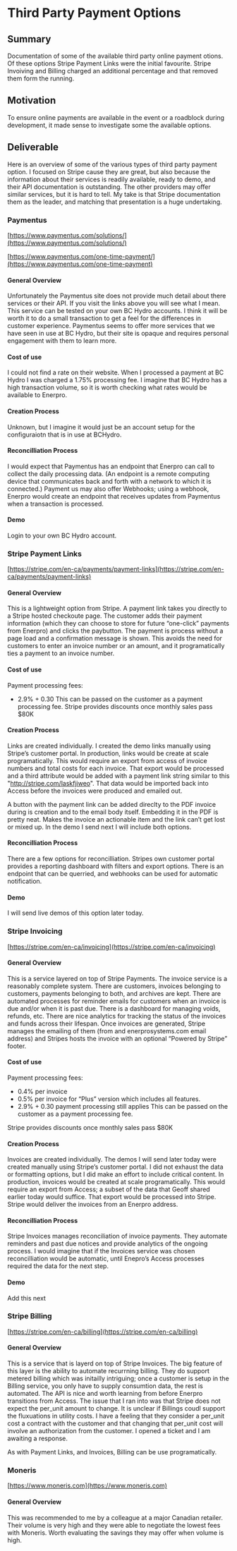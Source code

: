
# Third Party Payment Options

## Summary

Documentation of some of the available third party online payment otions.  Of these options Stripe Payment Links were the initial favourite.  Stripe Invoiving and Billing charged an additional percentage and that removed them form the running.  


## Motivation

To ensure online payments are available in the event or a roadblock during development, it made sense to investigate some the available options.


## Deliverable

Here is an overview of some of the various types of third party payment option.  I focused on Stripe cause they are great, but also because the information about their services is readily available, ready to demo, and their API documentation is outstanding.  The other providers may offer similar services, but it is hard to tell.  My take is that Stripe documentation them as the leader, and matching that presentation is a huge undertaking.

### Paymentus
[https://www.paymentus.com/solutions/](https://www.paymentus.com/solutions/)

[https://www.paymentus.com/one-time-payment/](https://www.paymentus.com/one-time-payment)

#### General Overview
Unfortunately the Paymentus site does not provide much detail about there services or their API. If you visit the links above you will see what I mean. This service can be tested on your own BC Hydro accounts. I think it will be worth it to do a small transaction to get a feel for the differences in customer experience. Paymentus seems to offer more services that we have seen in use at BC Hydro, but their site is opaque and requires personal engagement with them to learn more.

#### Cost of use
I could not find a rate on their website. When I processed a payment at BC Hydro I was charged a 1.75% processing fee. I imagine that BC Hydro has a high transaction volume, so it is worth checking what rates would be available to Enerpro.

#### Creation Process
Unknown, but I imagine it would just be an account setup for the configuraiotn that is in use at BCHydro.

#### Reconcilliation Process
I would expect that Paymentus has an endpoint that Enerpro can call to collect the daily processing data. (An endpoint is a remote computing device that communicates back and forth with a network to which it is connected.) Payment us may also offer Webhooks; using a webhook, Enerpro would create an endpoint that receives updates from Paymentus when a transaction is processed.

#### Demo
Login to your own BC Hydro account.



### Stripe Payment Links
[https://stripe.com/en-ca/payments/payment-links](https://stripe.com/en-ca/payments/payment-links)

#### General Overview
This is a lightweight option from Stripe. A payment link takes you directly to a Stripe hosted checkoute page. The customer adds their payment information (which they can choose to store for future “one-click” payments from Enerpro) and clicks the paybutton. The payment is process without a page load and a confirmation message is shown. This avoids the need for customers to enter an invoice number or an amount, and it programatically ties a payment to an invoice number.

#### Cost of use
Payment processing fees:
- 2.9% + 0.30
This can be passed on the customer as a payment processing fee. Stripe provides discounts once monthly sales pass $80K

#### Creation Process
Links are created individually. I created the demo links manually using Stripe’s customer portal. In production, links would be create at scale programatically. This would require an export from access of invoice numbers and total costs for each invoice. That export would be processed and a third attribute would be added with a payment link string similar to this "http://stripe.com/laskfjiweo". That data would be imported back into Access before the invoices were produced and emailed out.

A button with the payment link can be added direclty to the PDF invoice during is creation and to the email body itself. Embedding it in the PDF is pretty neat. Makes the invoice an actionable item and the link can’t get lost or mixed up. In the demo I send next I will include both options.

#### Reconcilliation Process
There are a few options for reconcilliation. Stripes own customer portal provides a reporting dashboard with filters and export options. There is an endpoint that can be querried, and webhooks can be used for automatic notification.

#### Demo
I will send live demos of this option later today.



### Stripe Invoicing
[https://stripe.com/en-ca/invoicing](https://stripe.com/en-ca/invoicing)

#### General Overview
This is a service layered on top of Stripe Payments. The invoice service is a reasonably complete system. There are customers, invoices belonging to customers, payments belonging to both, and archives are kept. There are automated processes for reminder emails for customers when an invoice is due and/or when it is past due. There is a dashboard for managing voids, refunds, etc. There are nice analytics for tracking the status of the invoices and funds across their lifespan. Once invoices are generated, Stripe manages the emailing of them (from and enerprosystems.com email address) and Stripes hosts the invoice with an optional “Powered by Stripe” footer.

#### Cost of use
Payment processing fees:
- 0.4% per invoice
- 0.5% per invoice for “Plus” version which includes all features.
- 2.9% + 0.30 payment processing still applies This can be passed on the customer as a payment processing fee.

Stripe provides discounts once monthly sales pass $80K

#### Creation Process
Invoices are created individually. The demos I will send later today were created manually using Stripe’s customer portal. I did not exhaust the data or formatting options, but I did make an effort to include critical content. In production, invoices would be created at scale programatically. This would require an export from Access; a subset of the data that Geoff shared earlier today would suffice. That export would be processed into Stripe. Stripe would deliver the invoices from an Enerpro address.

#### Reconcilliation Process
Stripe Invoices manages reconciliation of invoice payments. They automate reminders and past due notices and provide analytics of the ongoing process. I would imagine that if the Invoices service was chosen reconcilliation would be automatic, until Enepro’s Access processes required the data for the next step.

#### Demo
Add this next



### Stripe Billing
[https://stripe.com/en-ca/billing](https://stripe.com/en-ca/billing)

#### General Overview
This is a service that is layerd on top of Stripe Invoices. The big feature of this layer is the ability to automate recurrning billing. They do support metered billing which was initailly intriguing; once a customer is setup in the Billing service, you only have to supply consumtion data, the rest is automated. The API is nice and worth learning from before Enerpro transitions from Access. The issue that I ran into was that Stripe does not expect the per_unit amount to change. It is unclear if Billings coudl support the fluxuations in utility costs. I have a feeling that they consider a per_unit cost a contract with the customer and that changing that per_unit cost will involve an authorization from the customer. I opened a ticket and I am awaiting a response.

As with Payment Links, and Invoices, Billing can be use programatically.



### Moneris
[https://www.moneris.com](https://www.moneris.com)

#### General Overview
This was recommended to me by a colleague at a major Canadian retailer. Their volume is very high and they were able to negotiate the lowest fees with Moneris.  Worth evaluating the savings they may offer when volume is high.
